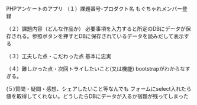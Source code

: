 PHPアンケートのアプリ 
（１）課題番号-プロダクト名 
もぐちゃれメンバー登録

（２）課題内容（どんな作品か）
必要事項を入力すると所定のDBにデータが保存される。参照ボタンを押すとDBに保存されているデータを読みだして表示する

（３）工夫した点・こだわった点
基本に忠実

（４）難しかった点・次回トライしたいこと(又は機能)
bootstrapがわからなすぎる。

(５)質問・疑問・感想、シェアしたいこと等なんでも
フォームにselect入れたら値を取得してくれない。どうしたらDBにデータが入るか宿題が残ってしまった
